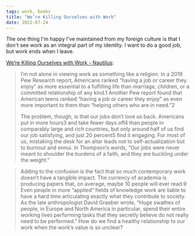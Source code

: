 ```yaml
---
tags: work, books
title: "We’re Killing Ourselves with Work"
date: 2022-07-24
---
```


The one thing I'm happy I've maintained from my foreign culture is that I don't see work as an integral part of my identity. I want to do a good job, but work ends when I leave.

[We’re Killing Ourselves with Work - Nautilus](https://nautil.us/were-killing-ourselves-with-work-238432/):

> I’m not alone in viewing work as something like a religion. In a 2019 Pew Research report, Americans ranked “having a job or career they enjoy” as more essential to a fulfilling life than marriage, children, or a committed relationship of any kind.1 Another Pew report found that American teens ranked “having a job or career they enjoy” as even more important to them than “helping others who are in need.”2
>
> The problem, though, is that our jobs don’t love us back. Americans put in more hours3 and take fewer days off4 than people in comparably large and rich countries, but only around half of us find our job satisfying, and just 20 percent5 find it engaging. For most of us, mistaking the desk for an altar leads not to self-actualization but to burnout and ennui. In Thompson’s words, “Our jobs were never meant to shoulder the burdens of a faith, and they are buckling under the weight.”

> Adding to the confusion is the fact that so much contemporary work doesn’t have a tangible impact. The currency of academia is producing papers that, on average, maybe 10 people will ever read.9 Even people in more “applied” fields of knowledge work are liable to have a hard time articulating exactly what they contribute to society. As the late anthropologist David Graeber wrote, “Huge swathes of people, in Europe and North America in particular, spend their entire working lives performing tasks that they secretly believe do not really need to be performed.” How do we find a healthy relationship to our work when the work’s value is so unclear?

